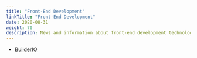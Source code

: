 ```yaml
---
title: "Front-End Development"
linkTitle: "Front-End Development"
date: 2020-08-31
weight: 70
description: News and information about front-end development technologies
---
```


* [BuilderIO](https://github.com/BuilderIO/builder)
